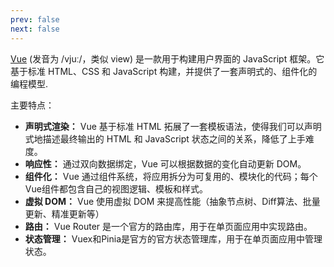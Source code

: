 ```yaml
---
prev: false
next: false
---
```


[Vue](https://cn.vuejs.org/guide/introduction.html) (发音为 /vjuː/，类似 view) 是一款用于构建用户界面的 JavaScript
框架。它基于标准 HTML、CSS 和 JavaScript 构建，并提供了一套声明式的、组件化的编程模型.

主要特点：

- **声明式渲染：** Vue 基于标准 HTML 拓展了一套模板语法，使得我们可以声明式地描述最终输出的 HTML 和 JavaScript
  状态之间的关系，降低了上手难度。
- **响应性：** 通过双向数据绑定，Vue 可以根据数据的变化自动更新 DOM。
- **组件化：** Vue 通过组件系统，将应用拆分为可复用的、模块化的代码；每个Vue组件都包含自己的视图逻辑、模板和样式。
- **虚拟 DOM：** Vue 使用虚拟 DOM 来提高性能（抽象节点树、Diff算法、批量更新、精准更新等）
- **路由：** Vue Router 是一个官方的路由库，用于在单页面应用中实现路由。
- **状态管理：** Vuex和Pinia是官方的官方状态管理库，用于在单页面应用中管理状态。
